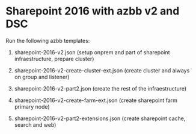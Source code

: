 # Sharepoint 2016 with azbb v2 and DSC

Run the following azbb templates:

1. sharepoint-2016-v2.json  (setup onprem and part of sharepoint infraestructure, prepare cluster)

2. sharepoint-2016-v2-create-cluster-ext.json  (create cluster and always on group and listener)

3. sharepoint-2016-v2-part2.json (create the rest of the infraestructure)

4. sharepoint-2016-v2-create-farm-ext.json (create sharepoint farm primary node)

5. sharepoint-2016-v2-part2-extensions.json (create sharepoint cache, search and web)
